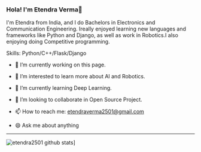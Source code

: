 ### Hola! I'm Etendra Verma👋

I'm Etendra from India, and I do Bachelors in Electronics and Communication Engineering. Ireally enjoyed learning new languages and frameworks like Python and Django, as well as work in Robotics.I also enjoying doing Competitive programming.

Skills: Python/C++/Flask/Django

- 🔭 I’m currently working on this page. 






- 🔭 I’m interested to learn more about AI and Robotics.
- 🌱 I’m currently learning Deep Learning.
- 👯 I’m looking to collaborate in Open Source Project.
- 📫 How to reach me: etendraverma2501@gmail.com
- 😄 Ask me about anything

___
![etendra2501 github stats](https://github-readme-stats.vercel.app/api?username=etendra2501)]
